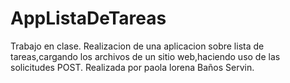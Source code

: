# AppListaDeTareas
Trabajo en clase.
Realizacion de una aplicacion sobre lista de tareas,cargando los archivos de un sitio web,haciendo uso de las solicitudes POST.
Realizada por paola lorena Baños Servin.
